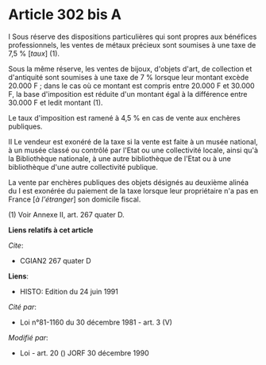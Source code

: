 # Article 302 bis A

I Sous réserve des dispositions particulières qui sont propres aux bénéfices professionnels, les ventes de métaux précieux
sont soumises à une taxe de 7,5 % [*taux*] (1).

Sous la même réserve, les ventes de bijoux, d'objets d'art, de collection et d'antiquité sont soumises à une taxe de 7 %
lorsque leur montant excède 20.000 F ; dans le cas où ce montant est compris entre 20.000 F et 30.000 F, la base d'imposition
est réduite d'un montant égal à la différence entre 30.000 F et ledit montant (1).

Le taux d'imposition est ramené à 4,5 % en cas de vente aux enchères publiques.

II Le vendeur est exonéré de la taxe si la vente est faite à un musée national, à un musée classé ou contrôlé par l'Etat ou
une collectivité locale, ainsi qu'à la Bibliothèque nationale, à une autre bibliothèque de l'Etat ou à une bibliothèque d'une
autre collectivité publique.

La vente par enchères publiques des objets désignés au deuxième alinéa du I est exonérée du paiement de la taxe lorsque leur
propriétaire n'a pas en France [*à l'étranger*] son domicile fiscal.

(1) Voir Annexe II, art. 267 quater D.

**Liens relatifs à cet article**

_Cite_:

  - CGIAN2 267 quater D

**Liens**:

  - HISTO: Edition du 24 juin 1991

_Cité par_:

  - Loi n°81-1160 du 30 décembre 1981 - art. 3 (V)

_Modifié par_:

  - Loi - art. 20 () JORF 30 décembre 1990
